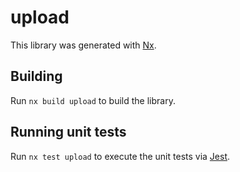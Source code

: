 # upload

This library was generated with [Nx](https://nx.dev).

## Building

Run `nx build upload` to build the library.

## Running unit tests

Run `nx test upload` to execute the unit tests via [Jest](https://jestjs.io).
